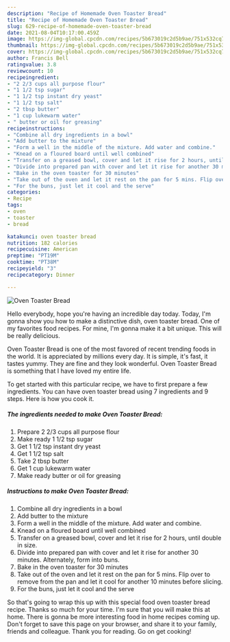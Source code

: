 ```yaml
---
description: "Recipe of Homemade Oven Toaster Bread"
title: "Recipe of Homemade Oven Toaster Bread"
slug: 629-recipe-of-homemade-oven-toaster-bread
date: 2021-08-04T10:17:00.459Z
image: https://img-global.cpcdn.com/recipes/5b673019c2d5b9ae/751x532cq70/oven-toaster-bread-recipe-main-photo.jpg
thumbnail: https://img-global.cpcdn.com/recipes/5b673019c2d5b9ae/751x532cq70/oven-toaster-bread-recipe-main-photo.jpg
cover: https://img-global.cpcdn.com/recipes/5b673019c2d5b9ae/751x532cq70/oven-toaster-bread-recipe-main-photo.jpg
author: Francis Bell
ratingvalue: 3.8
reviewcount: 10
recipeingredient:
- "2 2/3 cups all purpose flour"
- "1 1/2 tsp sugar"
- "1 1/2 tsp instant dry yeast"
- "1 1/2 tsp salt"
- "2 tbsp butter"
- "1 cup lukewarm water"
- " butter or oil for greasing"
recipeinstructions:
- "Combine all dry ingredients in a bowl"
- "Add butter to the mixture"
- "Form a well in the middle of the mixture. Add water and combine."
- "Knead on a floured board until well combined"
- "Transfer on a greased bowl, cover and let it rise for 2 hours, until double in size."
- "Divide into prepared pan with cover and let it rise for another 30 minutes. Alternately, form into buns."
- "Bake in the oven toaster for 30 minutes"
- "Take out of the oven and let it rest on the pan for 5 mins. Flip over to remove from the pan and let it cool for another 10 minutes before slicing."
- "For the buns, just let it cool and the serve"
categories:
- Recipe
tags:
- oven
- toaster
- bread

katakunci: oven toaster bread 
nutrition: 182 calories
recipecuisine: American
preptime: "PT19M"
cooktime: "PT38M"
recipeyield: "3"
recipecategory: Dinner

---
```



![Oven Toaster Bread](https://img-global.cpcdn.com/recipes/5b673019c2d5b9ae/751x532cq70/oven-toaster-bread-recipe-main-photo.jpg)

Hello everybody, hope you're having an incredible day today. Today, I'm gonna show you how to make a distinctive dish, oven toaster bread. One of my favorites food recipes. For mine, I'm gonna make it a bit unique. This will be really delicious.



Oven Toaster Bread is one of the most favored of recent trending foods in the world. It is appreciated by millions every day. It is simple, it's fast, it tastes yummy. They are fine and they look wonderful. Oven Toaster Bread is something that I have loved my entire life.


To get started with this particular recipe, we have to first prepare a few ingredients. You can have oven toaster bread using 7 ingredients and 9 steps. Here is how you cook it.

<!--inarticleads1-->

##### The ingredients needed to make Oven Toaster Bread:

1. Prepare 2 2/3 cups all purpose flour
1. Make ready 1 1/2 tsp sugar
1. Get 1 1/2 tsp instant dry yeast
1. Get 1 1/2 tsp salt
1. Take 2 tbsp butter
1. Get 1 cup lukewarm water
1. Make ready  butter or oil for greasing




<!--inarticleads2-->

##### Instructions to make Oven Toaster Bread:

1. Combine all dry ingredients in a bowl
1. Add butter to the mixture
1. Form a well in the middle of the mixture. Add water and combine.
1. Knead on a floured board until well combined
1. Transfer on a greased bowl, cover and let it rise for 2 hours, until double in size.
1. Divide into prepared pan with cover and let it rise for another 30 minutes. Alternately, form into buns.
1. Bake in the oven toaster for 30 minutes
1. Take out of the oven and let it rest on the pan for 5 mins. Flip over to remove from the pan and let it cool for another 10 minutes before slicing.
1. For the buns, just let it cool and the serve




So that's going to wrap this up with this special food oven toaster bread recipe. Thanks so much for your time. I'm sure that you will make this at home. There is gonna be more interesting food in home recipes coming up. Don't forget to save this page on your browser, and share it to your family, friends and colleague. Thank you for reading. Go on get cooking!
